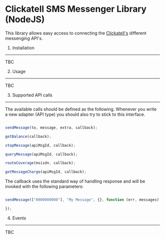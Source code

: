 Clickatell SMS Messenger Library (NodeJS)
=========================================

This library allows easy access to connecting the [Clickatell's](http://www.clickatell.com) different messenging API's.

1. Installation
------------------

TBC

2. Usage
------------------

TBC

3. Supported API calls
------------------

The available calls should be defined as the following. Whenever you write a new adapter (API type) you should also try to stick
to this interface.

``` js

sendMessage(to, message, extra, callback);

getBalance(callback);

stopMessage(apiMsgId, callback);

queryMessage(apiMsgId, callback);

routeCoverage(msisdn, callback);

getMessageCharge(apiMsgId, callback);

```

The callback uses the standard way of handling response and will be invoked with the following parameters:

``` js

sendMessage(["0000000000"], "My Message", {}, function (err, messages) {

});

```

4. Events
---------------

TBC
